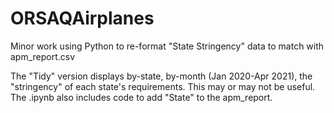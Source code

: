 # ORSAQAirplanes
Minor work using Python to re-format "State Stringency" data to match with apm_report.csv

The "Tidy" version displays by-state, by-month (Jan 2020-Apr 2021), the "stringency" of each state's requirements.  This may or may not be useful.
The .ipynb also includes code to add "State" to the apm_report. 
